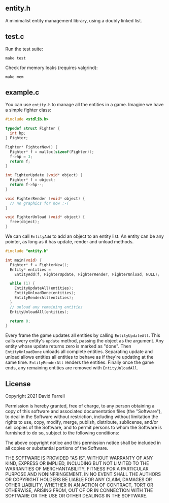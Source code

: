 entity.h
--------
A minimalist entity management library, using a doubly linked list.

test.c
------
Run the test suite:

    make test

Check for memory leaks (requires valgrind):

    make mem

example.c
---------
You can use `entity.h` to manage all the entities in a game. Imagine we have a simple fighter class:

```c
#include <stdlib.h>

typedef struct Fighter {
  int hp;
} Fighter;

Fighter* FighterNew() {
  Fighter* f = malloc(sizeof(Fighter));
  f->hp = 3;
  return f;
}

int FighterUpdate (void* object) {
  Fighter* f = object;
  return f->hp--;
}

void FighterRender (void* object) {
  // no graphics for now :-(
}

void FighterUnload (void* object) {
  free(object);
}
```

We can call `EntityAdd` to add an object to an entity list. An entity can be any pointer, as long as it has update, render and unload methods.

```c
#include "entity.h"

int main(void) {
  Fighter* f = FighterNew();
  Entity* entities =
    EntityAdd(f, FighterUpdate, FighterRender, FighterUnload, NULL);

  while (1) {
    EntityUpdateAll(entities);
    EntityUnloadDone(entities);
    EntityRenderAll(entities);
  }
  // unload any remaining entities
  EntityUnloadAll(entities);

  return 0;
}
```

Every frame the game updates all entities by calling `EntityUpdateAll`. This calls every entity's `update` method, passing the object as the argument. Any entity whose update returns zero is marked as "done". Then `EntityUnloadDone` unloads all complete entities. Separating update and unload allows entities all entities to behave as if they're updating at the same time. `EntityRenderAll` renders the entities. Finally once the game ends, any remaining entities are removed with `EntityUnloadAll`.

License
-------
Copyright 2021 David Farrell

Permission is hereby granted, free of charge, to any person obtaining a copy of this software and associated documentation files (the "Software"), to deal in the Software without restriction, including without limitation the rights to use, copy, modify, merge, publish, distribute, sublicense, and/or sell copies of the Software, and to permit persons to whom the Software is furnished to do so, subject to the following conditions:

The above copyright notice and this permission notice shall be included in all copies or substantial portions of the Software.

THE SOFTWARE IS PROVIDED "AS IS", WITHOUT WARRANTY OF ANY KIND, EXPRESS OR IMPLIED, INCLUDING BUT NOT LIMITED TO THE WARRANTIES OF MERCHANTABILITY, FITNESS FOR A PARTICULAR PURPOSE AND NONINFRINGEMENT. IN NO EVENT SHALL THE AUTHORS OR COPYRIGHT HOLDERS BE LIABLE FOR ANY CLAIM, DAMAGES OR OTHER LIABILITY, WHETHER IN AN ACTION OF CONTRACT, TORT OR OTHERWISE, ARISING FROM, OUT OF OR IN CONNECTION WITH THE SOFTWARE OR THE USE OR OTHER DEALINGS IN THE SOFTWARE.
